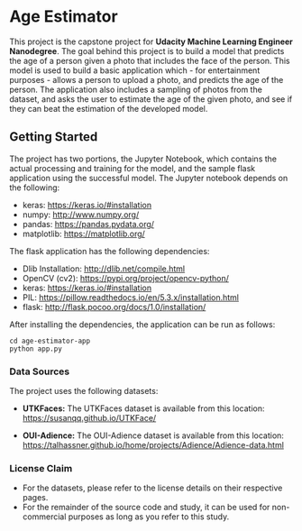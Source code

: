 # Age Estimator

This project is the capstone project for **Udacity Machine Learning Engineer Nanodegree**. The goal behind this project is to build a model that predicts the age of a person given a photo that includes the face of the person. This model is used to build a basic application which - for entertainment purposes - allows a person to upload a photo, and predicts the age of the person. The application also includes a sampling of photos from the dataset, and asks the user to estimate the age of the given photo, and see if they can beat the estimation of the developed model.

## Getting Started

The project has two portions, the Jupyter Notebook, which contains the actual processing and training for the model, and the sample flask application using the successful model. The Jupyter notebook depends on the following:

- keras: https://keras.io/#installation
- numpy: http://www.numpy.org/
- pandas: https://pandas.pydata.org/
- matplotlib: https://matplotlib.org/

The flask application has the following dependencies:

- Dlib Installation: http://dlib.net/compile.html
- OpenCV (cv2): https://pypi.org/project/opencv-python/
- keras: https://keras.io/#installation
- PIL: https://pillow.readthedocs.io/en/5.3.x/installation.html
- flask: http://flask.pocoo.org/docs/1.0/installation/

After installing the dependencies, the application can be run as follows:

```
cd age-estimator-app
python app.py
```

### Data Sources

The project uses the following datasets:

- **UTKFaces:** The UTKFaces dataset is available from this location: https://susanqq.github.io/UTKFace/

- **OUI-Adience:** The OUI-Adience dataset is available from this location: https://talhassner.github.io/home/projects/Adience/Adience-data.html

### License Claim

- For the datasets, please refer to the license details on their respective pages.
- For the remainder of the source code and study, it can be used for non-commercial purposes as long as you refer to this study.
